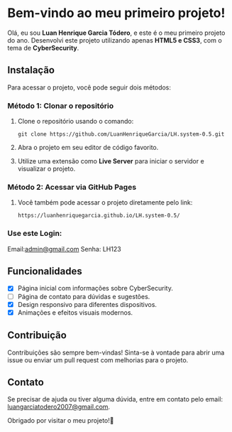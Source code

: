 # Bem-vindo ao meu primeiro projeto!
 
Olá, eu sou **Luan Henrique Garcia Tódero**, e este é o meu primeiro projeto do ano. Desenvolvi este projeto utilizando apenas **HTML5 e CSS3**, com o tema de **CyberSecurity**.
 
## Instalação
 
Para acessar o projeto, você pode seguir dois métodos:
 
### Método 1: Clonar o repositório
 
1. Clone o repositório usando o comando:
   ```
   git clone https://github.com/LuanHenriqueGarcia/LH.system-0.5.git
   ```
 
2. Abra o projeto em seu editor de código favorito.
 
3. Utilize uma extensão como **Live Server** para iniciar o servidor e visualizar o projeto.
 
### Método 2: Acessar via GitHub Pages
 
1. Você também pode acessar o projeto diretamente pelo link:
    ```
    https://luanhenriquegarcia.github.io/LH.system-0.5/
    ```
### Use este Login:
   Email:admin@gmail.com
   Senha: LH123
## Funcionalidades
 
- [x] Página inicial com informações sobre CyberSecurity.
- [ ] Página de contato para dúvidas e sugestões.
- [x] Design responsivo para diferentes dispositivos.
- [x] Animações e efeitos visuais modernos.
 
## Contribuição
 
Contribuições são sempre bem-vindas! Sinta-se à vontade para abrir uma issue ou enviar um pull request com melhorias para o projeto.
 
## Contato
 
Se precisar de ajuda ou tiver alguma dúvida, entre em contato pelo email: [luangarciatodero2007@gmail.com](mailto:seuemail@gmail.com).
 
Obrigado por visitar o meu projeto!🎩